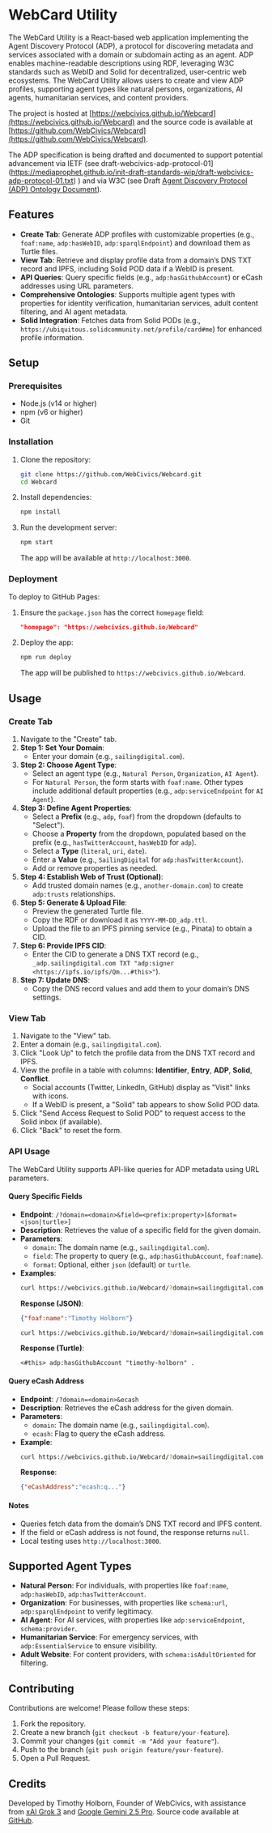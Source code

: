 # WebCard Utility

The WebCard Utility is a React-based web application implementing the Agent Discovery Protocol (ADP), a protocol for discovering metadata and services associated with a domain or subdomain acting as an agent. ADP enables machine-readable descriptions using RDF, leveraging W3C standards such as WebID and Solid for decentralized, user-centric web ecosystems. The WebCard Utility allows users to create and view ADP profiles, supporting agent types like natural persons, organizations, AI agents, humanitarian services, and content providers.

The project is hosted at [https://webcivics.github.io/Webcard](https://webcivics.github.io/Webcard) and the source code is available at [https://github.com/WebCivics/Webcard](https://github.com/WebCivics/Webcard). 

The ADP specification is being drafted and documented to support potential advancement via IETF (see draft-webcivics-adp-protocol-01](https://mediaprophet.github.io/init-draft-standards-wip/draft-webcivics-adp-protocol-01.txt) ) and via W3C (see Draft [Agent Discovery Protocol (ADP) Ontology Document](https://mediaprophet.github.io/init-draft-standards-wip/ADP/)).

## Features

- **Create Tab**: Generate ADP profiles with customizable properties (e.g., `foaf:name`, `adp:hasWebID`, `adp:sparqlEndpoint`) and download them as Turtle files.
- **View Tab**: Retrieve and display profile data from a domain’s DNS TXT record and IPFS, including Solid POD data if a WebID is present.
- **API Queries**: Query specific fields (e.g., `adp:hasGithubAccount`) or eCash addresses using URL parameters.
- **Comprehensive Ontologies**: Supports multiple agent types with properties for identity verification, humanitarian services, adult content filtering, and AI agent metadata.
- **Solid Integration**: Fetches data from Solid PODs (e.g., `https://ubiquitous.solidcommunity.net/profile/card#me`) for enhanced profile information.

## Setup

### Prerequisites
- Node.js (v14 or higher)
- npm (v6 or higher)
- Git

### Installation
1. Clone the repository:
   ```bash
   git clone https://github.com/WebCivics/Webcard.git
   cd Webcard
   ```
2. Install dependencies:
   ```bash
   npm install
   ```
3. Run the development server:
   ```bash
   npm start
   ```
   The app will be available at `http://localhost:3000`.

### Deployment
To deploy to GitHub Pages:
1. Ensure the `package.json` has the correct `homepage` field:
   ```json
   "homepage": "https://webcivics.github.io/Webcard"
   ```
2. Deploy the app:
   ```bash
   npm run deploy
   ```
   The app will be published to `https://webcivics.github.io/Webcard`.

## Usage

### Create Tab
1. Navigate to the "Create" tab.
2. **Step 1: Set Your Domain**:
   - Enter your domain (e.g., `sailingdigital.com`).
3. **Step 2: Choose Agent Type**:
   - Select an agent type (e.g., `Natural Person`, `Organization`, `AI Agent`).
   - For `Natural Person`, the form starts with `foaf:name`. Other types include additional default properties (e.g., `adp:serviceEndpoint` for `AI Agent`).
4. **Step 3: Define Agent Properties**:
   - Select a **Prefix** (e.g., `adp`, `foaf`) from the dropdown (defaults to "Select").
   - Choose a **Property** from the dropdown, populated based on the prefix (e.g., `hasTwitterAccount`, `hasWebID` for `adp`).
   - Select a **Type** (`literal`, `uri`, `date`).
   - Enter a **Value** (e.g., `SailingDigital` for `adp:hasTwitterAccount`).
   - Add or remove properties as needed.
5. **Step 4: Establish Web of Trust (Optional)**:
   - Add trusted domain names (e.g., `another-domain.com`) to create `adp:trusts` relationships.
6. **Step 5: Generate & Upload File**:
   - Preview the generated Turtle file.
   - Copy the RDF or download it as `YYYY-MM-DD_adp.ttl`.
   - Upload the file to an IPFS pinning service (e.g., Pinata) to obtain a CID.
7. **Step 6: Provide IPFS CID**:
   - Enter the CID to generate a DNS TXT record (e.g., `_adp.sailingdigital.com TXT "adp:signer <https://ipfs.io/ipfs/Qm...#this>"`).
8. **Step 7: Update DNS**:
   - Copy the DNS record values and add them to your domain’s DNS settings.

### View Tab
1. Navigate to the "View" tab.
2. Enter a domain (e.g., `sailingdigital.com`).
3. Click "Look Up" to fetch the profile data from the DNS TXT record and IPFS.
4. View the profile in a table with columns: **Identifier**, **Entry**, **ADP**, **Solid**, **Conflict**.
   - Social accounts (Twitter, LinkedIn, GitHub) display as "Visit" links with icons.
   - If a WebID is present, a "Solid" tab appears to show Solid POD data.
5. Click "Send Access Request to Solid POD" to request access to the Solid inbox (if available).
6. Click "Back" to reset the form.

### API Usage
The WebCard Utility supports API-like queries for ADP metadata using URL parameters.

#### Query Specific Fields
- **Endpoint**: `/?domain=<domain>&field=<prefix:property>[&format=<json|turtle>]`
- **Description**: Retrieves the value of a specific field for the given domain.
- **Parameters**:
  - `domain`: The domain name (e.g., `sailingdigital.com`).
  - `field`: The property to query (e.g., `adp:hasGithubAccount`, `foaf:name`).
  - `format`: Optional, either `json` (default) or `turtle`.
- **Examples**:
  ```bash
  curl https://webcivics.github.io/Webcard/?domain=sailingdigital.com&field=foaf:name
  ```
  **Response (JSON)**:
  ```json
  {"foaf:name":"Timothy Holborn"}
  ```
  ```bash
  curl https://webcivics.github.io/Webcard/?domain=sailingdigital.com&field=adp:hasGithubAccount&format=turtle
  ```
  **Response (Turtle)**:
  ```turtle
  <#this> adp:hasGithubAccount "timothy-holborn" .
  ```

#### Query eCash Address
- **Endpoint**: `/?domain=<domain>&ecash`
- **Description**: Retrieves the eCash address for the given domain.
- **Parameters**:
  - `domain`: The domain name (e.g., `sailingdigital.com`).
  - `ecash`: Flag to query the eCash address.
- **Example**:
  ```bash
  curl https://webcivics.github.io/Webcard/?domain=sailingdigital.com&ecash
  ```
  **Response**:
  ```json
  {"eCashAddress":"ecash:q..."}
  ```

#### Notes
- Queries fetch data from the domain’s DNS TXT record and IPFS content.
- If the field or eCash address is not found, the response returns `null`.
- Local testing uses `http://localhost:3000`.

## Supported Agent Types
- **Natural Person**: For individuals, with properties like `foaf:name`, `adp:hasWebID`, `adp:hasTwitterAccount`.
- **Organization**: For businesses, with properties like `schema:url`, `adp:sparqlEndpoint` to verify legitimacy.
- **AI Agent**: For AI services, with properties like `adp:serviceEndpoint`, `schema:provider`.
- **Humanitarian Service**: For emergency services, with `adp:EssentialService` to ensure visibility.
- **Adult Website**: For content providers, with `schema:isAdultOriented` for filtering.

## Contributing
Contributions are welcome! Please follow these steps:
1. Fork the repository.
2. Create a new branch (`git checkout -b feature/your-feature`).
3. Commit your changes (`git commit -m "Add your feature"`).
4. Push to the branch (`git push origin feature/your-feature`).
5. Open a Pull Request.

## Credits
Developed by Timothy Holborn, Founder of WebCivics, with assistance from
[xAI Grok 3](https://x.ai/grok) and
[Google Gemini 2.5 Pro](https://deepmind.google/technologies/gemini/).
Source code available at [GitHub](https://github.com/WebCivics/Webcard/).